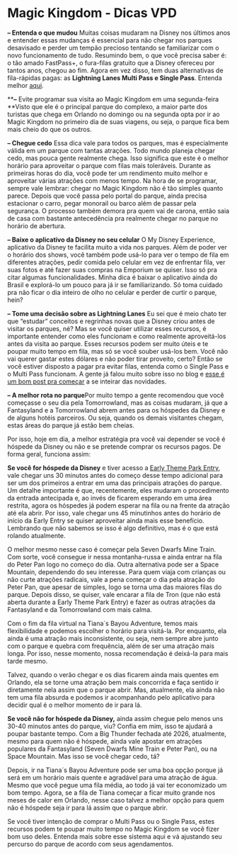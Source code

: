# Magic Kingdom - Dicas VPD

****–** Entenda o que mudou**
Muitas coisas mudaram na Disney nos últimos anos e entender essas mudanças é essencial para não chegar nos parques desavisado e perder um tempão precioso tentando se familiarizar com o novo funcionamento de tudo. Resumindo bem, o que você precisa saber é: o tão amado FastPass+, o fura-filas gratuito que a Disney ofereceu por tantos anos, chegou ao fim. Agora em vez disso, tem duas alternativas de fila-rápidas pagas: as **Lightning Lanes Multi Pass e Single Pass**. Entenda melhor [aqui](https://www.vaipradisney.com/blog/genie-chega-fim-disney-anuncia-agendamentos-filas-rapidas-antecedencia/).

****–** Evite programar sua visita ao Magic Kingdom em uma segunda-feira
**Visto que ele é o principal parque do complexo, a maior parte dos turistas que chega em Orlando no domingo ou na segunda opta por ir ao Magic Kingdom no primeiro dia de suas viagens, ou seja, o parque fica bem mais cheio do que os outros.

******–**** Chegue cedo**
Essa dica vale para todos os parques, mas é especialmente válida em um parque com tantas atrações. Todo mundo planeja chegar cedo, mas pouca gente realmente chega. Isso significa que este é o melhor horário para aproveitar o parque com filas mais toleráveis. Durante as primeiras horas do dia, você pode ter um rendimento muito melhor e aproveitar várias atrações com menos tempo. Na hora de se programar, sempre vale lembrar: chegar no Magic Kingdom não é tão simples quanto parece. Depois que você passa pelo portal do parque, ainda precisa estacionar o carro, pegar monorail ou barco além de passar pela segurança. O processo também demora pra quem vai de carona, então saia de casa com bastante antecedência pra realmente chegar no parque no horário de abertura.

******–**** Baixe o aplicativo da Disney no seu celular**
O My Disney Experience, aplicativo da Disney te facilita muito a vida nos parques. Além de poder ver o horário dos shows, você também pode usá-lo para ver o tempo de fila em diferentes atrações, pedir comida pelo celular em vez de enfrentar fila, ver suas fotos e até fazer suas compras na Emporium se quiser. Isso só pra citar algumas funcionalidades. Minha dica é baixar o aplicativo ainda do Brasil e explorá-lo um pouco para já ir se familiarizando. Só toma cuidado pra não ficar o dia inteiro de olho no celular e perder de curtir o parque, hein?

******–**** Tome uma decisão sobre as Lightning Lanes**
Eu sei que é meio chato ter que “estudar” conceitos e regrinhas novas que a Disney criou antes de visitar os parques, né? Mas se você quiser utilizar esses recursos, é importante entender como eles funcionam e como realmente aproveitá-los antes da visita ao parque. Esses recursos podem ser muito úteis e te poupar muito tempo em fila, mas só se você souber usá-los bem. Você não vai querer gastar estes dólares e não poder tirar proveito, certo? Então se você estiver disposto a pagar pra evitar filas, entenda como o Single Pass e o Multi Pass funcionam. A gente já falou muito sobre isso no blog e [esse é um bom post pra começar](https://www.vaipradisney.com/blog/faq-duvidas-frequentes-sobre-multi-pass-single-pass/) a se inteirar das novidades.

**– A melhor rota no parque**Por muito tempo a gente recomendou que você começasse o seu dia pela Tomorrowland, mas as coisas mudaram, já que a Fantasyland e a Tomorrowland abrem antes para os hóspedes da Disney e de alguns hotéis parceiros. Ou seja, quando os demais visitantes chegam, estas áreas do parque já estão bem cheias.

Por isso, hoje em dia, a melhor estratégia pra você vai depender se você é hóspede da Disney ou não e se pretende comprar os recursos pagos. De forma geral, funciona assim:

**Se você for hóspede da Disney** e tiver acesso a [Early Theme Park Entry](https://www.vaipradisney.com/blog/early-theme-park-entry-disney/), vale chegar uns 30 minutos antes do começo desse tempo adicional para ser um dos primeiros a entrar em uma das principais atrações do parque. Um detalhe importante é que, recentemente, eles mudaram o procedimento da entrada antecipada e, ao invés de ficarem esperando em uma área restrita, agora os hóspedes já podem esperar na fila ou na frente da atração até ela abrir. Por isso, vale chegar uns 45 minutinhos antes do horário de início da Early Entry se quiser aproveitar ainda mais esse benefício. Lembrando que não sabemos se isso é algo definitivo, mas é o que está rolando atualmente.

O melhor mesmo nesse caso é começar pela Seven Dwarfs Mine Train. Com sorte, você consegue ir nessa montanha-russa e ainda entrar na fila do Peter Pan logo no começo do dia. Outra alternativa pode ser a Space Mountain, dependendo do seu interesse. Para quem viaja com crianças ou não curte atrações radicais, vale a pena começar o dia pela atração do Peter Pan, que apesar de simples, logo se torna uma das maiores filas do parque. Depois disso, se quiser, vale encarar a fila de Tron (que não está aberta durante a Early Theme Park Entry) e fazer as outras atrações da Fantasyland e da Tomorrowland com mais calma.

Com o fim da fila virtual na Tiana´s Bayou Adventure, temos mais flexibilidade e podemos escolher o horário para visitá-la. Por enquanto, ela ainda é uma atração mais inconsistente, ou seja, nem sempre abre junto com o parque e quebra com frequência, além de ser uma atração mais longa. Por isso, nesse momento, nossa recomendação é deixá-la para mais tarde mesmo.

Talvez, quando o verão chegar e os dias ficarem ainda mais quentes em Orlando, ela se torne uma atração bem mais concorrida e faça sentido ir diretamente nela assim que o parque abrir. Mas, atualmente, ela ainda não tem uma fila absurda e podemos ir acompanhando pelo aplicativo para decidir qual é o melhor momento de ir para lá.

**Se você não for hóspede da Disney,** ainda assim chegue pelo menos uns 30-40 minutos antes do parque, viu? Confia em mim, isso te ajudará a poupar bastante tempo. Com a Big Thunder fechada até 2026, atualmente, mesmo para quem não é hóspede, ainda vale apostar em atrações populares da Fantasyland (Seven Dwarfs Mine Train e Peter Pan), ou na Space Mountain. Mas isso se você chegar cedo, tá?

Depois, ir na Tiana´s Bayou Adventure pode ser uma boa opção porque já será em um horário mais quente e agradável para uma atração de água. Mesmo que você pegue uma fila média, ao todo já vai ter economizado um bom tempo. Agora, se a fila de Tiana começar a ficar muito grande nos meses de calor em Orlando, nesse caso talvez a melhor opção para quem não é hóspede seja ir para lá assim que o parque abrir.

Se você tiver intenção de comprar o Multi Pass ou o Single Pass, estes recursos podem te poupar muito tempo no Magic Kingdom se você fizer bom uso deles. Entenda mais sobre esse sistema aqui e vá ajustando seu percurso do parque de acordo com seus agendamentos.
